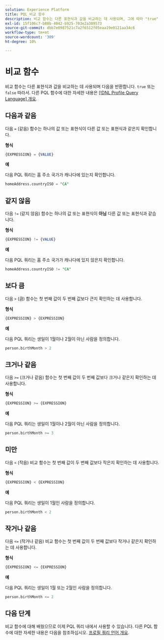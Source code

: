 ```yaml
---
solution: Experience Platform
title: PQL 비교 함수
description: 비교 함수는 다른 표현식과 값을 비교하는 데 사용되며, 그에 따라 "true" 또는 "false"를 반환합니다.
exl-id: 15f106c7-b88b-4042-b925-703e2a309573
source-git-commit: dbb7e0987521c7a2f6512f05eaa19e0121aa34c6
workflow-type: tm+mt
source-wordcount: '309'
ht-degree: 10%

---
```


# 비교 함수

비교 함수는 다른 표현식과 값을 비교하는 데 사용되며 다음을 반환합니다. `true` 또는 `false` 따라서. 다른 PQL 함수에 대한 자세한 내용은 [[!DNL Profile Query Language] 개요](./overview.md).

## 다음과 같음

다음 `=` (같음) 함수는 하나의 값 또는 표현식이 다른 값 또는 표현식과 같은지 확인합니다.

**형식**

```sql
{EXPRESSION} = {VALUE}
```

**예**

다음 PQL 쿼리는 홈 주소 국가가 캐나다에 있는지 확인합니다.

```sql
homeAddress.countryISO = "CA"
```

## 같지 않음

다음 `!=` (같지 않음) 함수는 하나의 값 또는 표현식이 **아님** 다른 값 또는 표현식과 같습니다.

**형식**

```sql
{EXPRESSION} != {VALUE}
```

**예**

다음 PQL 쿼리는 홈 주소 국가가 캐나다에 있지 않은지 확인합니다.

```sql
homeAddress.countryISO != "CA"
```

## 보다 큼

다음 `>` (큼) 함수는 첫 번째 값이 두 번째 값보다 큰지 확인하는 데 사용합니다.

**형식**

```sql
{EXPRESSION} > {EXPRESSION} 
```

**예**

다음 PQL 쿼리는 생일이 1월이나 2월이 아닌 사람을 정의합니다.

```sql
person.birthMonth > 2
```

## 크거나 같음

다음 `>=` (크거나 같음) 함수는 첫 번째 값이 두 번째 값보다 크거나 같은지 확인하는 데 사용합니다.

**형식**

```sql
{EXPRESSION} >= {EXPRESSION} 
```

**예**

다음 PQL 쿼리는 생일이 1월이나 2월이 아닌 사람을 정의합니다.

```sql
person.birthMonth >= 3
```

## 미만

다음 `<` (작음) 비교 함수는 첫 번째 값이 두 번째 값보다 작은지 확인하는 데 사용합니다.

**형식**

```sql
{EXPRESSION} < {EXPRESSION} 
```

**예**

다음 PQL 쿼리는 생일이 1월인 사람을 정의합니다.

```sql
person.birthMonth < 2
```

## 작거나 같음

다음 `<=` (작거나 같음) 비교 함수는 첫 번째 값이 두 번째 값보다 작거나 같은지 확인하는 데 사용합니다.

**형식**

```sql
{EXPRESSION} <= {EXPRESSION} 
```

**예**

다음 PQL 쿼리는 생일이 1월 또는 2월인 사람을 정의합니다.

```sql
person.birthMonth <= 2
```

## 다음 단계

비교 함수에 대해 배웠으므로 이제 PQL 쿼리 내에서 사용할 수 있습니다. 다른 PQL 함수에 대한 자세한 내용은 다음을 참조하십시오. [프로필 쿼리 언어 개요](./overview.md).

